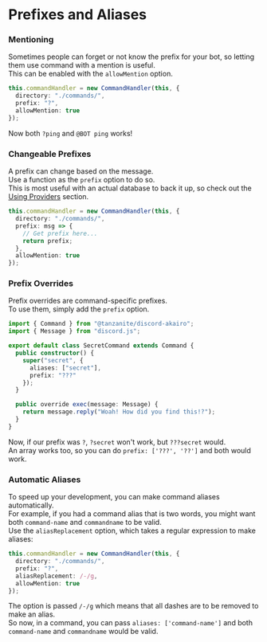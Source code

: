<!-- markdownlint-disable MD001 -->

# Prefixes and Aliases

### Mentioning

Sometimes people can forget or not know the prefix for your bot, so letting them use command with a mention is useful.  
This can be enabled with the `allowMention` option.

```ts
this.commandHandler = new CommandHandler(this, {
  directory: "./commands/",
  prefix: "?",
  allowMention: true
});
```

Now both `?ping` and `@BOT ping` works!

### Changeable Prefixes

A prefix can change based on the message.  
Use a function as the `prefix` option to do so.  
This is most useful with an actual database to back it up, so check out the [Using Providers](../other/providers.md) section.

```ts
this.commandHandler = new CommandHandler(this, {
  directory: "./commands/",
  prefix: msg => {
    // Get prefix here...
    return prefix;
  },
  allowMention: true
});
```

### Prefix Overrides

Prefix overrides are command-specific prefixes.  
To use them, simply add the `prefix` option.

```ts
import { Command } from "@tanzanite/discord-akairo";
import { Message } from "discord.js";

export default class SecretCommand extends Command {
  public constructor() {
    super("secret", {
      aliases: ["secret"],
      prefix: "???"
    });
  }

  public override exec(message: Message) {
    return message.reply("Woah! How did you find this!?");
  }
}
```

Now, if our prefix was `?`, `?secret` won't work, but `???secret` would.  
An array works too, so you can do `prefix: ['???', '??']` and both would work.

### Automatic Aliases

To speed up your development, you can make command aliases automatically.  
For example, if you had a command alias that is two words, you might want both `command-name` and `commandname` to be valid.  
Use the `aliasReplacement` option, which takes a regular expression to make aliases:

```ts
this.commandHandler = new CommandHandler(this, {
  directory: "./commands/",
  prefix: "?",
  aliasReplacement: /-/g,
  allowMention: true
});
```

The option is passed `/-/g` which means that all dashes are to be removed to make an alias.  
So now, in a command, you can pass `aliases: ['command-name']` and both `command-name` and `commandname` would be valid.
